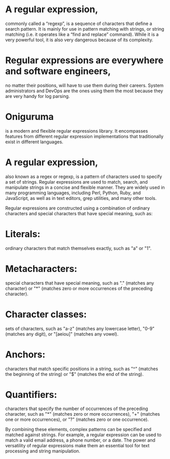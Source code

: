 # A regular expression,
 commonly called a “regexp”, is a sequence of characters that define a search pattern.
 It is mainly for use in pattern matching with strings, or string matching (i.e. it operates like a “find and replace” command).
 While it is a very powerful tool, it is also very dangerous because of its complexity.

# Regular expressions are everywhere and software engineers, 

no matter their positions, will have to use them during their careers.
System administrators and DevOps are the ones using them the most because they are very handy for log parsing.


# Oniguruma 

is a modern and flexible regular expressions library. It encompasses features from different regular expression implementations that traditionally exist in different languages.

# A regular expression, 

also known as a regex or regexp, is a pattern of characters used to specify a set of strings. Regular expressions are used to match, search, and manipulate strings in a concise and flexible manner. They are widely used in many programming languages, including Perl, Python, Ruby, and JavaScript, as well as in text editors, grep utilities, and many other tools.

Regular expressions are constructed using a combination of ordinary characters and special characters that have special meaning, such as:

# Literals: 
ordinary characters that match themselves exactly, such as "a" or "1".

# Metacharacters:
 special characters that have special meaning, such as "." (matches any character) or "*" (matches zero or more occurrences of the preceding character).

# Character classes:
 sets of characters, such as "a-z" (matches any lowercase letter), "0-9" (matches any digit), or "[aeiou]" (matches any vowel).

# Anchors:
 characters that match specific positions in a string, such as "^" (matches the beginning of the string) or "$" (matches the end of the string).

# Quantifiers: 
characters that specify the number of occurrences of the preceding character, such as "*" (matches zero or more occurrences), "+" (matches one or more occurrences), or "?" (matches zero or one occurrence).

By combining these elements, complex patterns can be specified and matched against strings. For example, a regular expression can be used to match a valid email address, a phone number, or a date. The power and versatility of regular expressions make them an essential tool for text processing and string manipulation.
